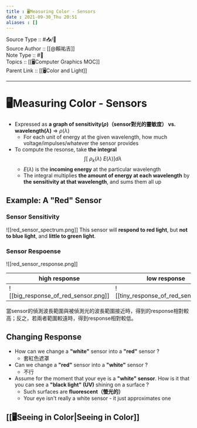 ```yaml
---
title : 🖥️Measuring Color - Sensors
date : 2021-09-30_Thu 20:51
aliases : []
---
```

Source Type :: #📥/📄 <br>
Source Author :: [[@賴祐吉]]<br>
Note Type :: #📝 <br>
Topics :: [[🖥️Computer Graphics MOC]]<br>
Parent Link :: [[🖥️Color and Light]]<br>

---
# 🖥️Measuring Color - Sensors
+ Expressed as **a graph of sensitivity($\rho$)（sensor對光的靈敏度） vs. wavelength($\lambda$)** => $\rho(\lambda)$
	- For each unit of energy at the given wavelength, how much voltage/impulses/whatever the sensor provides
+ To compute the resonse, take **the integral** $$\int [\ \rho_k(\lambda)\ E(\lambda)]d\lambda$$
	- $E(\lambda)$ is the **incoming energy** at the particular wavelength
	- The integral multiplies **the amount of energy at each wavelength** by **the sensitivity at that wavelength**, and sums them all up

## Example: A "Red" Sensor
### Sensor Sensitivity
![[red_sensor_spectrum.png]]
This sensor will **respond to red light**, but **not to blue light**, and **little to green light**.

### Sensor Respoense
![[red_sensor_response.png]]

| high response                       | low response                         |
| ----------------------------------- | ------------------------------------ |
| ![[big_response_of_red_sensor.png]] | ![[tiny_response_of_red_sensor.png]] |
當sensor的偵測波長範圍與被偵測光的波長範圍接近時，得到的response相對較高；反之，若兩者範圍較遠時，得到response相對較低。

## Changing Response
+ How can we change a **"white"** sensor into a **"red"** sensor ?
	- 套紅色遮罩
+ Can we change a **"red"** sensor into a **"white"** sensor ?
	- 不行
+ Assume for the moment that your eye is a **"white" sensor**. How is it that you can see a **"black light" (UV)** shining on a surface ?
	- Such surfaces are **fluorescent（螢光的）**
	- Your eye isn't really a white sensor - it just approximates one

## [[🖥️Seeing in Color|Seeing in Color]]